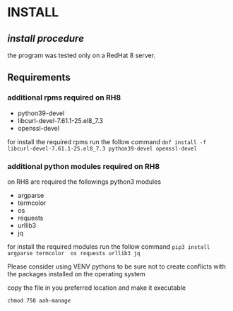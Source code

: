 # INSTALL
## _install procedure_

the program was tested only on a RedHat 8 server.

## Requirements
###  additional rpms required on RH8
  
- python39-devel
- libcurl-devel-7.61.1-25.el8_7.3 
- openssl-devel

for install the required rpms run the follow command
``dnf install -f libcurl-devel-7.61.1-25.el8_7.3 python39-devel openssl-devel``

### additional python modules required on RH8
on RH8 are required the followings python3 modules

- argparse
- termcolor 
- os
- requests
- urllib3
- jq

for install the required modules run the follow command
``pip3 install  argparse termcolor  os requests urllib3 jq``

Please consider using VENV pythons to be sure not to create conflicts with the packages installed on the operating system


copy the file in you preferred location and make it executable

``chmod 750 aah-manage``

